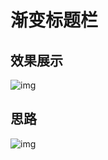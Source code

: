 # 渐变标题栏

## 效果展示
![img](https://github.com/mzyq/GradientTitleBar/blob/master/img/1.gif)

## 思路


![img](https://github.com/mzyq/GradientTitleBar/blob/master/img/2.gif)
